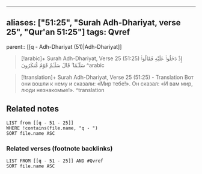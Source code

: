 
---
aliases: ["51:25", "Surah Adh-Dhariyat, verse 25", "Qur'an 51:25"]
tags: Qvref
---

parent:: [[q - Adh-Dhariyat (51)|Adh-Dhariyat]]

> [!arabic]+ Surah Adh-Dhariyat, Verse 25 (51:25)
> <span class="quran-arabic">إِذْ دَخَلُوا۟ عَلَيْهِ فَقَالُوا۟ سَلَـٰمًا ۖ قَالَ سَلَـٰمٌ قَوْمٌ مُّنكَرُونَ</span>
^arabic

> [!translation]+ Surah Adh-Dhariyat, Verse 25 (51:25) - Translation
> Вот они вошли к нему и сказали: «Мир тебе!». Он сказал: «И вам мир, люди незнакомые!».
^translation



## Related notes
```dataview
LIST from [[q - 51 - 25]]
WHERE !contains(file.name, "q - ")
SORT file.name ASC
```

### Related verses (footnote backlinks)
```dataview
LIST FROM [[q - 51 - 25]] AND #Qvref
SORT file.name ASC
```

